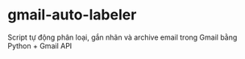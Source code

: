 # gmail-auto-labeler
Script tự động phân loại, gắn nhãn và archive email trong Gmail bằng Python + Gmail API
